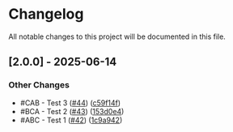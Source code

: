 # Changelog

All notable changes to this project will be documented in this file.

## [2.0.0] - 2025-06-14

### Other Changes

- #CAB - Test 3 ([#44](https://github.com//pull/44)) ([c59f14f](https://github.com//commit/c59f14f))
- #BCA - Test 2 ([#43](https://github.com//pull/43)) ([153d0e4](https://github.com//commit/153d0e4))
- #ABC - Test 1 ([#42](https://github.com//pull/42)) ([1c9a942](https://github.com//commit/1c9a942))

